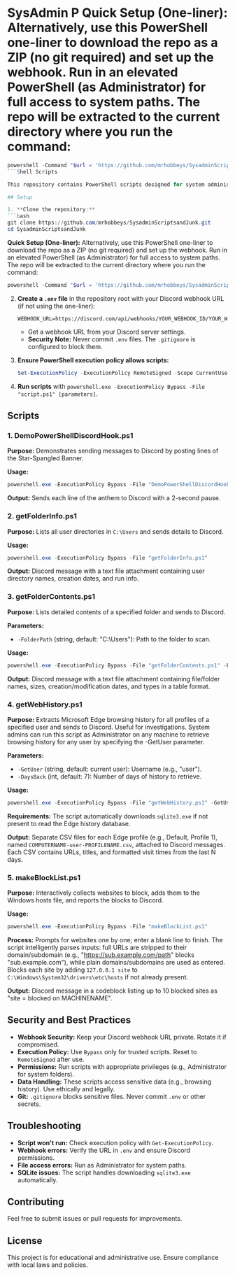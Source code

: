 # SysAdmin P   **Quick Setup (One-liner):** Alternatively, use this PowerShell one-liner to download the repo as a ZIP (no git required) and set up the webhook. Run in an elevated PowerShell (as Administrator) for full access to system paths. The repo will be extracted to the current directory where you run the command:
   ```powershell
   powershell -Command "$url = 'https://github.com/mrhobbeys/SysadminScriptsandJunk/archive/refs/heads/main.zip'; $zip = 'repo.zip'; Invoke-WebRequest -Uri $url -OutFile $zip; Expand-Archive -Path $zip -DestinationPath '.' -Force; $dir = Get-ChildItem '.' | Where-Object { $_.Name -like 'SysadminScriptsandJunk-*' } | Select-Object -First 1; cd $dir.FullName; Write-Host \"Repo extracted to: $dir.FullName\"; $webhook = Read-Host 'Enter Discord Webhook URL'; 'WEBHOOK_URL=' + $webhook | Out-File .env"
   ```Shell Scripts

This repository contains PowerShell scripts designed for system administrators to automate tasks like monitoring user directories, folder contents, and browser history. All scripts send results to a Discord webhook for easy notification and logging.

## Setup

1. **Clone the repository:**
   ```bash
   git clone https://github.com/mrhobbeys/SysadminScriptsandJunk.git
   cd SysadminScriptsandJunk
   ```

   **Quick Setup (One-liner):** Alternatively, use this PowerShell one-liner to download the repo as a ZIP (no git required) and set up the webhook. Run in an elevated PowerShell (as Administrator) for full access to system paths. The repo will be extracted to the current directory where you run the command:
   ```powershell
   powershell -Command "$url = 'https://github.com/mrhobbeys/SysadminScriptsandJunk/archive/refs/heads/main.zip'; $zip = 'repo.zip'; Invoke-WebRequest -Uri $url -OutFile $zip; Expand-Archive -Path $zip -DestinationPath '.'; $dir = Get-ChildItem '.' | Where-Object { $_.Name -like 'SysadminScriptsandJunk-*' } | Select-Object -First 1; cd $dir.FullName; $webhook = Read-Host 'Enter Discord Webhook URL'; 'WEBHOOK_URL=' + $webhook | Out-File .env"
   ```

2. **Create a `.env` file** in the repository root with your Discord webhook URL (if not using the one-liner):
   ```
   WEBHOOK_URL=https://discord.com/api/webhooks/YOUR_WEBHOOK_ID/YOUR_WEBHOOK_TOKEN
   ```
   - Get a webhook URL from your Discord server settings.
   - **Security Note:** Never commit `.env` files. The `.gitignore` is configured to block them.

3. **Ensure PowerShell execution policy allows scripts:**
   ```powershell
   Set-ExecutionPolicy -ExecutionPolicy RemoteSigned -Scope CurrentUser
   ```

4. **Run scripts** with `powershell.exe -ExecutionPolicy Bypass -File "script.ps1" [parameters]`.

## Scripts

### 1. DemoPowerShellDiscordHook.ps1
**Purpose:** Demonstrates sending messages to Discord by posting lines of the Star-Spangled Banner.

**Usage:**
```powershell
powershell.exe -ExecutionPolicy Bypass -File "DemoPowerShellDiscordHook.ps1"
```

**Output:** Sends each line of the anthem to Discord with a 2-second pause.

### 2. getFolderInfo.ps1
**Purpose:** Lists all user directories in `C:\Users` and sends details to Discord.

**Usage:**
```powershell
powershell.exe -ExecutionPolicy Bypass -File "getFolderInfo.ps1"
```

**Output:** Discord message with a text file attachment containing user directory names, creation dates, and run info.

### 3. getFolderContents.ps1
**Purpose:** Lists detailed contents of a specified folder and sends to Discord.

**Parameters:**
- `-FolderPath` (string, default: "C:\Users"): Path to the folder to scan.

**Usage:**
```powershell
powershell.exe -ExecutionPolicy Bypass -File "getFolderContents.ps1" -FolderPath "C:\Windows"
```

**Output:** Discord message with a text file attachment containing file/folder names, sizes, creation/modification dates, and types in a table format.

### 4. getWebHistory.ps1
**Purpose:** Extracts Microsoft Edge browsing history for all profiles of a specified user and sends to Discord. Useful for investigations. System admins can run this script as Administrator on any machine to retrieve browsing history for any user by specifying the -GetUser parameter.

**Parameters:**
- `-GetUser` (string, default: current user): Username (e.g., "user").
- `-DaysBack` (int, default: 7): Number of days of history to retrieve.

**Usage:**
```powershell
powershell.exe -ExecutionPolicy Bypass -File "getWebHistory.ps1" -GetUser "user" -DaysBack 3
```

**Requirements:** The script automatically downloads `sqlite3.exe` if not present to read the Edge history database.

**Output:** Separate CSV files for each Edge profile (e.g., Default, Profile 1), named `COMPUTERNAME-user-PROFILENAME.csv`, attached to Discord messages. Each CSV contains URLs, titles, and formatted visit times from the last N days.

### 5. makeBlockList.ps1
**Purpose:** Interactively collects websites to block, adds them to the Windows hosts file, and reports the blocks to Discord.

**Usage:**
```powershell
powershell.exe -ExecutionPolicy Bypass -File "makeBlockList.ps1"
```

**Process:** Prompts for websites one by one; enter a blank line to finish. The script intelligently parses inputs: full URLs are stripped to their domain/subdomain (e.g., "https://sub.example.com/path" blocks "sub.example.com"), while plain domains/subdomains are used as entered. Blocks each site by adding `127.0.0.1 site` to `C:\Windows\System32\drivers\etc\hosts` if not already present.

**Output:** Discord message in a codeblock listing up to 10 blocked sites as "site = blocked on MACHINENAME".

## Security and Best Practices

- **Webhook Security:** Keep your Discord webhook URL private. Rotate it if compromised.
- **Execution Policy:** Use `Bypass` only for trusted scripts. Reset to `RemoteSigned` after use.
- **Permissions:** Run scripts with appropriate privileges (e.g., Administrator for system folders).
- **Data Handling:** These scripts access sensitive data (e.g., browsing history). Use ethically and legally.
- **Git:** `.gitignore` blocks sensitive files. Never commit `.env` or other secrets.

## Troubleshooting

- **Script won't run:** Check execution policy with `Get-ExecutionPolicy`.
- **Webhook errors:** Verify the URL in `.env` and ensure Discord permissions.
- **File access errors:** Run as Administrator for system paths.
- **SQLite issues:** The script handles downloading `sqlite3.exe` automatically.

## Contributing

Feel free to submit issues or pull requests for improvements.

## License

This project is for educational and administrative use. Ensure compliance with local laws and policies.